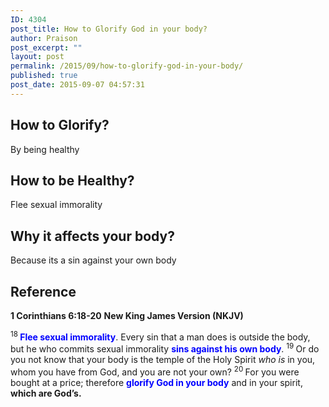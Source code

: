 ```yaml
---
ID: 4304
post_title: How to Glorify God in your body?
author: Praison
post_excerpt: ""
layout: post
permalink: /2015/09/how-to-glorify-god-in-your-body/
published: true
post_date: 2015-09-07 04:57:31
---
```

<h2>How to Glorify?</h2>
By being healthy
<h2>How to be Healthy?</h2>
Flee sexual immorality
<h2>Why it affects your body?</h2>
Because its a sin against your own body
<h2>Reference</h2>
<strong>1 Corinthians 6:18-20</strong>
<strong> New King James Version (NKJV)</strong>

<span id="en-NKJV-28486" class="text 1Cor-6-18"><sup class="versenum">18 </sup><strong><span style="color: #0000ff;">Flee sexual immorality</span></strong>. Every sin that a man does is outside the body, but he who commits sexual immorality <span style="color: #0000ff;"><strong>sins against his own body</strong></span>. </span><span id="en-NKJV-28487" class="text 1Cor-6-19"><sup class="versenum">19 </sup>Or do you not know that your body is the temple of the Holy Spirit <i>who is</i> in you, whom you have from God, and you are not your own? </span><span id="en-NKJV-28488" class="text 1Cor-6-20"><sup class="versenum">20 </sup>For you were bought at a price; therefore <span style="color: #0000ff;"><strong>glorify God in your body</strong></span> and in your spirit, <strong>which are God’s.</strong></span>